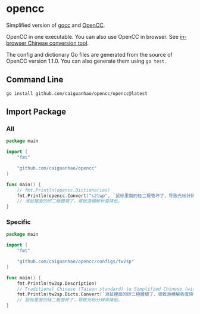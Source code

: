 # opencc

Simplified version of [gocc](https://github.com/liuzl/gocc) and [OpenCC](https://github.com/BYVoid/OpenCC).

OpenCC in one executable. You can also use OpenCC in browser.
See [in-browser Chinese conversion tool](https://caiguanhao.github.io/opencc/wasm/).

The config and dictionary Go files are generated from the source of OpenCC version 1.1.0.
You can also generate them using `go test`.

## Command Line

```
go install github.com/caiguanhao/opencc/opencc@latest
```

## Import Package

### All

```go
package main

import (
	"fmt"

	"github.com/caiguanhao/opencc"
)

func main() {
	// fmt.Println(opencc.Dictionaries)
	fmt.Println(opencc.Convert("s2twp", `鼠标里面的硅二极管坏了，导致光标分辨率降低。`))
	// 滑鼠裡面的矽二極體壞了，導致游標解析度降低。
}
```

### Specific

```go
package main

import (
	"fmt"

	"github.com/caiguanhao/opencc/configs/tw2sp"
)

func main() {
	fmt.Println(tw2sp.Description)
	// Traditional Chinese (Taiwan standard) to Simplified Chinese (with phrases)
	fmt.Println(tw2sp.Dicts.Convert(`滑鼠裡面的矽二極體壞了，導致游標解析度降低。`))
	// 鼠标里面的硅二极管坏了，导致光标分辨率降低。
}
```
